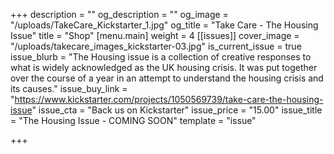 +++
description = ""
og_description = ""
og_image = "/uploads/TakeCare_Kickstarter_1.jpg"
og_title = "Take Care - The Housing Issue"
title = "Shop"
[menu.main]
weight = 4
[[issues]]
cover_image = "/uploads/takecare_images_kickstarter-03.jpg"
is_current_issue = true
issue_blurb = "The Housing issue is a collection of creative responses to what is widely acknowledged as the UK housing crisis. It was put together over the course of a year in an attempt to understand the housing crisis and its causes."
issue_buy_link = "https://www.kickstarter.com/projects/1050569739/take-care-the-housing-issue"
issue_cta = "Back us on Kickstarter"
issue_price = "15.00"
issue_title = "The Housing Issue - COMING SOON"
template = "issue"

+++
